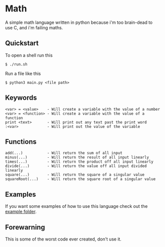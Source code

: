 # Math

A simple math language written in python because i'm too brain-dead to use C, and i'm failing maths.

## Quickstart
To open a shell run this
```shell
$ ./run.sh
```

Run a file like this
```
$ python3 main.py <file path>
```

## Keywords
```
<var> = <value>    - Will create a variable with the value of a number
<var> = <function> - Will create a variable with the value of a function
print <text>       - Will print out any text past the print word
:<var>             - Will print out the value of the variable
```

## Functions
```
add(...)           - Will return the sum of all input
minus(...)         - Will return the result of all input linearly
times(...)         - Will return the product off all input linearly
divide(...)        - Will return the value off all input divided linearly
square(...)        - Will return the square of a singular value
squareRoot(...)    - Will return the square root of a singular value
```

## Examples

If you want some examples of how to use this language check out the <a href="https://github.com/Declan-Combley/math/tree/main/examples">example folder</a>.

## Forewarning
This is some of the worst code ever created, don't use it. 
